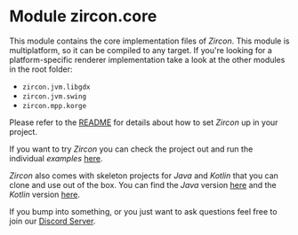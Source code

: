 # Module zircon.core

This module contains the core implementation files of *Zircon*. This module is multiplatform, so it can be compiled to any target. If you're looking for a platform-specific renderer implementation take a look at the other modules in the root folder:

- `zircon.jvm.libgdx`
- `zircon.jvm.swing`
- `zircon.mpp.korge`

Please refer to the [README](https://github.com/Hexworks/zircon/blob/master/README.md) for details about how to set *Zircon* up in your project.

If you want to try *Zircon* you can check the project out and run the individual *examples* [here](https://github.com/Hexworks/zircon/tree/master/zircon.jvm.examples/src/main).

*Zircon* also comes with skeleton projects for *Java* and *Kotlin* that you can clone and use out of the box. You can
find the *Java* version [here](https://github.com/Hexworks/zircon.skeleton.java) and the *Kotlin*
version [here](https://github.com/Hexworks/zircon.skeleton.kotlin).

If you bump into something, or you just want to ask questions feel free to join
our [Discord Server](https://discord.com/invite/vSNgvBh).
